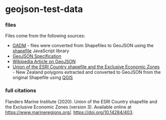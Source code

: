 # geojson-test-data

### files
Files come from the following sources:  

- [GADM](https://gadm.org/) - files were converted from Shapefiles to GeoJSON using the [shapefile](https://www.npmjs.com/package/shapefile) JavaScript library
- [GeoJSON Specification](https://datatracker.ietf.org/doc/html/rfc7946)
- [Wikipedia Article on GeoJSON](https://en.wikipedia.org/wiki/GeoJSON)
- [Union of the ESRI Country shapefile and the Exclusive Economic Zones](https://marineregions.org/sources.php#unioneezcountry) - New Zealand polygons extracted and converted to GeoJSON from the original Shapefile using [QGIS](https://qgis.org)

### full citations
Flanders Marine Institute (2020). Union of the ESRI Country shapefile and the Exclusive Economic Zones (version 3). Available online at https://www.marineregions.org/. https://doi.org/10.14284/403.
